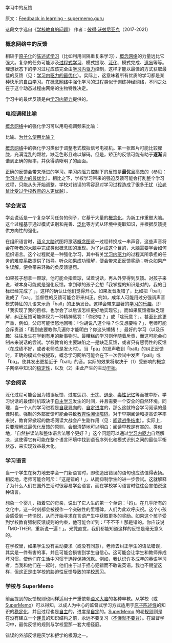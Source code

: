 学习中的反馈

原文：[Feedback in learning - supermemo.guru](https://supermemo.guru/wiki/Feedback_in_learning)

这段文字选自《[学校教育的问题](https://supermemo.guru/wiki/Problem_of_Schooling)》 作者：[彼得·沃兹尼亚克](https://supermemo.guru/wiki/Piotr_Wozniak)（2017-2021）

### 概念网络中的反馈

相较于[原子化](https://supermemo.guru/wiki/Atomic_memory)的[陈述式学习](https://supermemo.guru/wiki/Declarative_learning)（比如利用间隔重复来学习），[概念网络](https://supermemo.guru/wiki/Concept_network)的力量远比它强大。复杂的任务可能涉及[过程式学习](https://supermemo.guru/wiki/Procedural_learning)、模式提取、[泛化](https://supermemo.guru/wiki/Generalization)、模式完成、[遗忘](https://supermemo.guru/wiki/Forgetting)等等。理想状态下的学习过程应该完全由[学习内驱力](https://supermemo.guru/wiki/Learn_drive)控制，这样才能以最佳的方式获取最佳的反馈（见：[学习内驱力的最优化](https://supermemo.guru/wiki/Optimality_of_the_learn_drive)）。实际上，这意味着所有优质的学习都是某种快乐的[自由学习](https://supermemo.guru/wiki/Free_learning)。在[概念网络](https://supermemo.guru/wiki/Concept_network)中强化学习的过程类似于训练神经网络，不同之处在于这个动态过程由网络的生物特性决定。

学习中的最优反馈是由[学习内驱力](https://supermemo.guru/wiki/Learn_drive)提供的。

### 电视调频比喻

[概念网络](https://supermemo.guru/wiki/Concept_network)中的强化学习可以用电视调频来比喻：

比喻。[为什么使用比喻？](https://supermemo.guru/wiki/Why_use_metaphors%3F)

[概念网络](https://supermemo.guru/wiki/Concept_network)中的强化学习类似于调整老式模拟信号电视机。第一张图片可能比较朦胧，充满混乱的颗粒，缺乏色彩且难以解码。但是，矫正的反馈可能有助于**逐渐**调谐到正确的频率，并获得清晰明了的画面。

正确的反馈会带来渐进的学习。[学习内驱力](https://supermemo.guru/wiki/Learn_drive)控制下的反馈是**最优**且高效的（参见：[学习内驱力的最优化](https://supermemo.guru/wiki/Optimality_of_the_learn_drive)）。相比之下，学校学习带来的强迫反馈可能会打乱整个学习过程，只能从头开始调整。学校对错误的零容忍对学习过程造成了很多[干扰](https://supermemo.guru/wiki/Interference)（[论老鼠比受过学校教育的人更优越](https://supermemo.guru/wiki/On_the_superiority_of_a_rat_over_a_schooled_human)）。

### 学会说话

学会说话是一个复杂学习任务的例子，它基于大量的[概念化](https://supermemo.guru/wiki/Conceptualization)，为新工作重塑大脑。这个过程基于通过模式识别和完善、[泛化](https://supermemo.guru/wiki/Generalization)等方式从环境中提取知识，并根据反馈提供方向性的强化。

在组织语言时，[语义大脑](https://supermemo.guru/wiki/Semantic_brain)试图将激活[概念图](https://supermemo.guru/wiki/Concept_map)这一过程转换成一串声音，这些声音将会在听者的大脑中完成类似概念图的重现。为了达成这个目的，大脑需要学会如何组织语言。这个过程就是一种强化学习，其中有关[学习内驱力](https://supermemo.guru/wiki/Learn_drive)的过程其所承担的任务的难度系数提供了指导。听众如果成功理解，便会带来正反馈奖励；听众如果产生误解，便会带来轻微的负反馈惩罚。

如果孩子想拿一颗球，他可能会指着球，试着说话，再从外界得到反馈。对孩子来说，球本身可能就是强化反馈。拿到球的孩子会想「我掌握的知识是对的，我的目标已经完成了 」，这样的确认让他们觉得开心。如果发音发错了，比如把「ball」说成了「pa」，监督性的反馈可能会带来纠正。例如，成年人可能用过分强调声音模式特征的儿语来示范「ball」的正确发音。这样会带来显著的[学习的乐趣](https://supermemo.guru/wiki/Pleasure_of_learning)，即「我实现了我的目标，也学会了以后该怎样更好地实现它」。而如果反馈者缺乏理解，纠正反馈可能体现为一种精神惩罚：「你说啥？」或「啥玩意？」。甚至比这更严重，例如，父母可能愤怒地回嘴：「你胡说八道个啥？你又想要啥？」，老师可能会斥责道：「我到底要教你几遍你才能明白？你这头懒猪！」最好的学习（以及乐趣）往往发生在学到有用的新事物时。最糟糕的学习则伴随着斥责，而这可能会抑制未来说话的尝试。学校教育的主要缺陷之一是缺乏反馈，或者只有惩罚性的反馈（在成绩不好，或者老师总是发火时）。当「pa」的发声收到「ball」的纠正反馈时，正确的模式会被提取，概念学习网络可能会在下一次尝试中发声「pall」或「ba」。使其发出更接近于「ball」的音。实际的效果将取决于（1）受影响的概念子网络中知识的[稳定性](https://supermemo.guru/wiki/Stability)，以及（2）由此产生的主动[干扰](https://supermemo.guru/wiki/Interference)。

### 学会阅读

泛化过程可能会因为错误反馈、过度惩罚、[干扰](https://supermemo.guru/wiki/Interference)、[退步](https://supermemo.guru/wiki/Push_zone)、[毒性记忆](https://supermemo.guru/wiki/Toxic_memories)等而被中断。学习说话的最佳时机取决于[自主学习](https://supermemo.guru/wiki/Self-directed)发生的时间，并且需要一个安全的自然环境。同理，当一个人的学习进程是[自我导向](https://supermemo.guru/wiki/Self-directed)的、[自定进度](https://supermemo.guru/wiki/Self-paced)的，那么这就符合学习阅读的最佳时机。强制的外部反馈可能会导致[教育性阅读障碍](https://supermemo.guru/wiki/Educational_dyslexia)。对于早期阅读和提高识字率来说，教育界掀起的数场阅读大战会产生副作用（见：[阅读战争结束](https://supermemo.guru/wiki/Reading_wars_are_over:_Whole_language_vs._Phonics)）。实际上，只要理解过最优化反馈的原则，会很清楚地可以明白：阅读早教是有害的。类似地，「自然拼读法和整体语言法哪个更好？」这个问题可以通过[学习内驱力](https://supermemo.guru/wiki/Learn_drive)自然解决，这使得它有可能在整个语言环境中找到语音序列化和模式识别之间的最佳平衡状态，来实现效益最大化。

### 学习语言

当一个学生在努力地去学会一门新语言时，即使造出错误的语句也应该值得表扬。相反地，老师可能会呵斥：「这是错的！」，从而抑制学生的进一步尝试。这就解释了为什么人们在国外生活时很容易学会语言，而在学校学习语言时往往会害怕说这种语言。

想象一个婴儿，指着它的母亲，说出了它人生的第一个单词：「妈」。在几乎所有的文化中，这一时刻都会被视作一个突破性的里程碑，人们为此欢呼庆祝。这个小孩会感受到一阵愉悦，从而开始寻求在言语产生中获取更多的奖励。如果这个孩子受到学校教育强制反馈规则的约束，他可能会听到：「不不不！那是错的。你应该说「MO-THER，重新说一遍！」。光凭直觉，我们都能知道这样的反馈是毫无意义的。

在学校里，如果学生没有主动要求（或没有同意），老师去纠正学生的语法错误，其实是一件有害的事，并且可能会损害到学生自信心。这可能会让学生和教师养成坏习惯，使他们在生活中习惯于选择保持沉默。例如，我认识许多成年的英语学习者，当我和他们在一起时，他们由于过于担心犯错而不敢说英语。我也不期望这样，但这正是由学校的胁迫性反馈导致的[学校恶习](https://supermemo.guru/wiki/Bad_school_habit)。

### 学校与 SuperMemo

前面提到的反馈规则也同样适用于严重依赖[语义大脑](https://supermemo.guru/wiki/Semantic_brain)的各种早教。从学校（或[SuperMemo](https://supermemo.guru/wiki/SuperMemo)）可以得知，以成人为中心的监督式学习方式适用于[原子](https://supermemo.guru/wiki/Atomic_memory)[陈述性](https://supermemo.guru/wiki/Declarative_learning)的知识的[稳定化](https://supermemo.guru/wiki/Stabilization)，并且过程也是[自主](https://supermemo.guru/wiki/Self-directed)的，进度是[自定](https://supermemo.guru/wiki/Self-paced)的。[SuperMemo](https://supermemo.guru/wiki/SuperMemo) 的老[规则](https://supermemo.guru/wiki/20_rules)则是在没有建立一个[连贯](https://supermemo.guru/wiki/Coherent)的知识结构之前，永远不要复习（[不懂就不要背](https://supermemo.guru/wiki/Do_not_memorize_if_you_do_not_understand)）。在监督学习中，最优反馈的规则与学校里那一套大相径庭。

错误的外部反馈是厌学和拒学的根源之一。